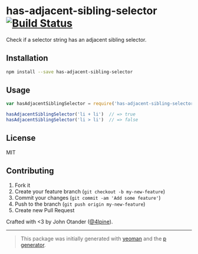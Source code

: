 # has-adjacent-sibling-selector [![Build Status](https://secure.travis-ci.org/johnotander/has-adjacent-sibling-selector.png?branch=master)](https://travis-ci.org/johnotander/has-adjacent-sibling-selector)

Check if a selector string has an adjacent sibling selector.

## Installation

```bash
npm install --save has-adjacent-sibling-selector
```

## Usage

```javascript
var hasAdjacentSiblingSelector = require('has-adjacent-sibling-selector')

hasAdjacentSiblingSelector('li + li')  // => true
hasAdjacentSiblingSelector('li > li')  // => false
```

## License

MIT

## Contributing

1. Fork it
2. Create your feature branch (`git checkout -b my-new-feature`)
3. Commit your changes (`git commit -am 'Add some feature'`)
4. Push to the branch (`git push origin my-new-feature`)
5. Create new Pull Request

Crafted with <3 by John Otander ([@4lpine](https://twitter.com/4lpine)).

***

> This package was initially generated with [yeoman](http://yeoman.io) and the [p generator](https://github.com/johnotander/generator-p.git).
